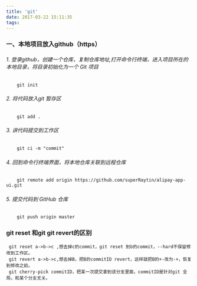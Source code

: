 ```yaml
---
title: 'git'
date: 2017-03-22 15:11:35
tags:
---
```

### 一、本地项目放入github（https） 
###### 1. 登录github，创建一个仓库，复制仓库地址,打开命令行终端，进入项目所在的本地目录，将目录初始化为一个 Git 项目
```base
    git init
```
     
###### 2. 将代码放入git 暂存区
```base
    git add .
```
###### 3. 讲代码提交到工作区
```base
    git ci -m "commit"
```
###### 4. 回到命令行终端界面，将本地仓库关联到远程仓库
```base
    git remote add origin https://github.com/superRaytin/alipay-app-ui.git
```
###### 5. 提交代码到 GitHub 仓库
``` base
    git push origin master
```
### git reset 和git git revert的区别
``` base
 git reset a->b->c ,想去掉c的commit，git reset 到b的commit，--hard不保留修改到工作区。
 git revert a->b->c,想去掉B，把B的commitID revert，这样就把B的+-改为-+，恢复到修改之前。
 git cherry-pick commitID，把某一次提交拿到该分支里面，commitID是针对git 全局，和某个分支无关。
```
